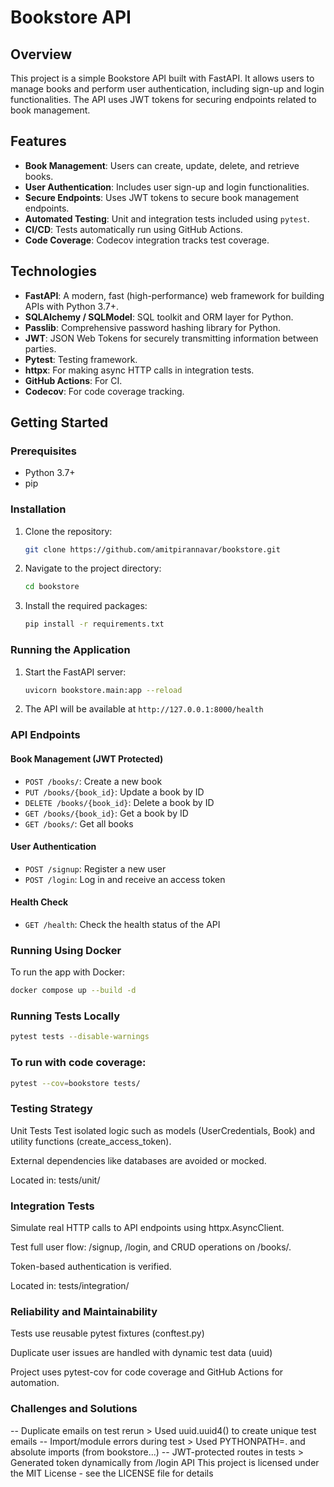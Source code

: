 # Bookstore API

## Overview

This project is a simple Bookstore API built with FastAPI. It allows users to manage books and perform user authentication, including sign-up and login functionalities. The API uses JWT tokens for securing endpoints related to book management.

## Features

- **Book Management**: Users can create, update, delete, and retrieve books.
- **User Authentication**: Includes user sign-up and login functionalities.
- **Secure Endpoints**: Uses JWT tokens to secure book management endpoints.
- **Automated Testing**: Unit and integration tests included using `pytest`.
- **CI/CD**: Tests automatically run using GitHub Actions.
- **Code Coverage**: Codecov integration tracks test coverage.

## Technologies

- **FastAPI**: A modern, fast (high-performance) web framework for building APIs with Python 3.7+.
- **SQLAlchemy / SQLModel**: SQL toolkit and ORM layer for Python.
- **Passlib**: Comprehensive password hashing library for Python.
- **JWT**: JSON Web Tokens for securely transmitting information between parties.
- **Pytest**: Testing framework.
- **httpx**: For making async HTTP calls in integration tests.
- **GitHub Actions**: For CI.
- **Codecov**: For code coverage tracking.

## Getting Started

### Prerequisites

- Python 3.7+
- pip

### Installation

1. Clone the repository:
    ```bash
    git clone https://github.com/amitpirannavar/bookstore.git
    ```

2. Navigate to the project directory:
    ```bash
    cd bookstore
    ```

3. Install the required packages:
    ```bash
    pip install -r requirements.txt
    ```

### Running the Application

1. Start the FastAPI server:
    ```bash
    uvicorn bookstore.main:app --reload
    ```

2. The API will be available at `http://127.0.0.1:8000/health`

### API Endpoints

#### Book Management (JWT Protected)

- `POST /books/`: Create a new book
- `PUT /books/{book_id}`: Update a book by ID
- `DELETE /books/{book_id}`: Delete a book by ID
- `GET /books/{book_id}`: Get a book by ID
- `GET /books/`: Get all books

#### User Authentication

- `POST /signup`: Register a new user
- `POST /login`: Log in and receive an access token

#### Health Check

- `GET /health`: Check the health status of the API

### Running Using Docker

To run the app with Docker:

```bash
docker compose up --build -d
```

### Running Tests Locally
```bash
pytest tests --disable-warnings
```
### To run with code coverage:
```bash
pytest --cov=bookstore tests/
```
### Testing Strategy
Unit Tests
Test isolated logic such as models (UserCredentials, Book) and utility functions (create_access_token).

External dependencies like databases are avoided or mocked.

Located in: tests/unit/

### Integration Tests
Simulate real HTTP calls to API endpoints using httpx.AsyncClient.

Test full user flow: /signup, /login, and CRUD operations on /books/.

Token-based authentication is verified.

Located in: tests/integration/

### Reliability and Maintainability
Tests use reusable pytest fixtures (conftest.py)

Duplicate user issues are handled with dynamic test data (uuid)

Project uses pytest-cov for code coverage and GitHub Actions for automation.

### Challenges and Solutions
-- Duplicate emails on test rerun	> Used uuid.uuid4() to create unique test emails
-- Import/module errors during test >	Used PYTHONPATH=. and absolute imports (from bookstore...)
-- JWT-protected routes in tests	> Generated token dynamically from /login API
    This project is licensed under the MIT License - see the LICENSE file for details
